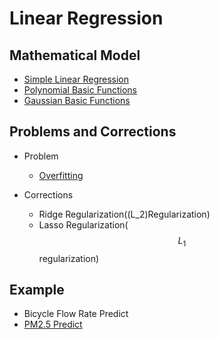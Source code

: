 # Linear Regression

## Mathematical Model
* [Simple Linear Regression](Simple%20Linear%20Regression/Simple-Linear-Regression.md)
* [Polynomial Basic Functions](Polynomial%20Basic%20Functions/Polynomial-Basic-Functions.md)
* [Gaussian Basic Functions](Gaussian%20Basic%20Functions/gaussian_basic_functions.md)

## Problems and Corrections
* Problem
  * [Overfitting](Overfitting/overfitting.md)
  
* Corrections
  * Ridge Regularization(\(L_2\)Regularization)
  * Lasso Regularization(
  $$L_{1}$$
  regularization)

## Example
* Bicycle Flow Rate Predict
* [PM2.5 Predict](PM2.5/PM2.5.md)
